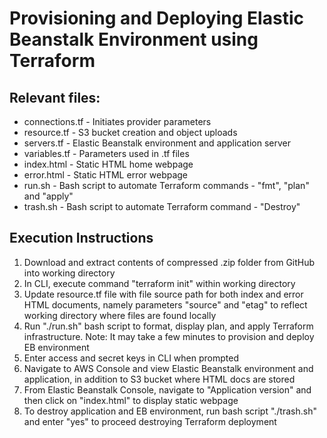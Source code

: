 <strong><h1>Provisioning and Deploying Elastic Beanstalk Environment using Terraform</strong></h1>

<h2>Relevant files:</h2>
<ul>
  <li>connections.tf - Initiates provider parameters</li>
  <li>resource.tf - S3 bucket creation and object uploads</li>
  <li>servers.tf - Elastic Beanstalk environment and application server</li>
  <li>variables.tf - Parameters used in .tf files</li>
  <li>index.html - Static HTML home webpage</li>
  <li>error.html - Static HTML error webpage</li>
  <li>run.sh - Bash script to automate Terraform commands - "fmt", "plan" and "apply"</li>
  <li>trash.sh - Bash script to automate Terraform command - "Destroy"</li>
</ul>

<h2>Execution Instructions</h2>
<ol>
  <li>Download and extract contents of compressed .zip folder from GitHub into working directory</li>
  <li>In CLI, execute command "terraform init" within working directory</li>
  <li>Update resource.tf file with file source path for both index and error HTML documents, namely parameters "source" and "etag" to reflect working directory where files are found locally</li>
  <li>Run "./run.sh" bash script to format, display plan, and apply Terraform infrastructure. Note: It may take a few minutes to provision and deploy EB environment</li>
  <li>Enter access and secret keys in CLI when prompted</li>
  <li>Navigate to AWS Console and view Elastic Beanstalk environment and application, in addition to S3 bucket where HTML docs are stored</li>
  <li>From Elastic Beanstalk Console, navigate to "Application version" and then click on "index.html" to display static webpage</li>
  <li>To destroy application and EB environment, run bash script "./trash.sh" and enter "yes" to proceed destroying Terraform deployment</li>
</ol>
